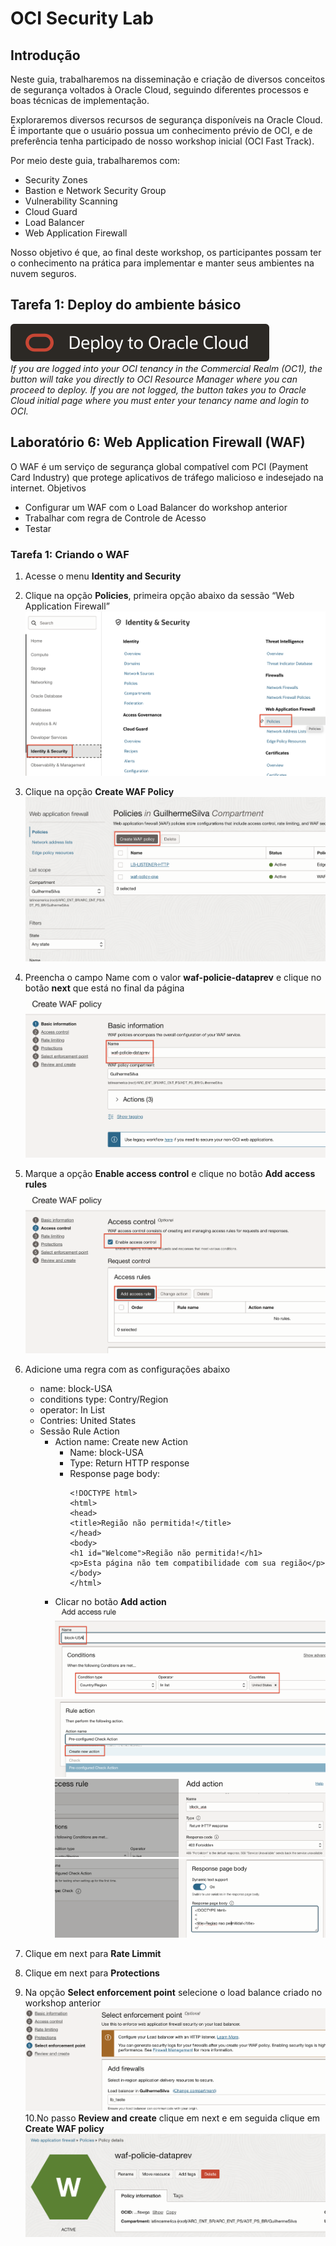 # OCI Security Lab

## <a name="overview">Introdução</a>
Neste guia, trabalharemos na disseminação e criação de diversos conceitos de segurança voltados à Oracle Cloud, seguindo diferentes processos e boas técnicas de implementação.

Exploraremos diversos recursos de segurança disponíveis na Oracle Cloud. É importante que o usuário possua um conhecimento prévio de OCI, e de preferência tenha participado de nosso workshop inicial (OCI Fast Track).

Por meio deste guia, trabalharemos com:

- Security Zones
- Bastion e Network Security Group
- Vulnerability Scanning
- Cloud Guard
- Load Balancer
- Web Application Firewall

Nosso objetivo é que, ao final deste workshop, os participantes possam ter o conhecimento na prática para implementar e manter seus ambientes na nuvem seguros.

## <a name="Tarefa 1: Deploy do ambiente básico">Tarefa 1: Deploy do ambiente básico</a>

[![Deploy_To_OCI](images/DeployToOCI.svg)](https://cloud.oracle.com/resourcemanager/stacks/create?zipUrl=https://github.com/guilhermesilvadev/oci-security/archive/refs/tags/1.0.zip)<br>
*If you are logged into your OCI tenancy in the Commercial Realm (OC1), the button will take you directly to OCI Resource Manager where you can proceed to deploy. If you are not logged, the button takes you to Oracle Cloud initial page where you must enter your tenancy name and login to OCI.*
<br>

## <a name="Laboratório 6: Web Application Firewall (WAF)  ">Laboratório 6: Web Application Firewall (WAF) </a>


O WAF é um serviço de segurança global compatível com PCI (Payment Card Industry) que protege aplicativos de tráfego malicioso e indesejado na internet.
Objetivos
- Configurar um WAF com o Load Balancer do workshop anterior
- Trabalhar com regra de Controle de Acesso
- Testar

### <a name="Tarefa 1: Criar o WAF">Tarefa 1: Criando o WAF</a>
1. Acesse o menu **Identity and Security**

2. Clique na opção **Policies**, primeira opção abaixo da sessão “Web Application Firewall”
   ![](./images/lab_waf01.png)

3. Clique na opção **Create WAF Policy**
   ![Criação police](./images/lab_waf02.png)

4. Preencha o campo Name com o valor **waf-policie-dataprev** e clique no botão **next** que está no final da página
   ![](./images/lab_waf03.png)

5. Marque a opção **Enable access control** e clique no botão **Add access rules**
   ![](./images/lab_waf04.png)

6. Adicione uma regra com as configurações abaixo
      - name: block-USA
      - conditions type: Contry/Region
      - operator: In List
      - Contries: United States
      - Sessão Rule Action
          - Action name: Create new Action
            - Name: block-USA
            - Type: Return HTTP response
            - Response page body:  
              ``` 
              <!DOCTYPE html>
              <html>
              <head>
              <title>Região não permitida!</title>
              </head>
              <body>
              <h1 id="Welcome">Região não permitida!</h1>
              <p>Esta página não tem compatibilidade com sua região</p>
              </body>
              </html>
              ```
        - Clicar no botão **Add action**
   ![](./images/lab_waf05.png)
   ![](./images/lab_waf06.png)
   ![](./images/lab_waf07.png)
   ![](./images/lab_waf08.png)
7. Clique em next para **Rate Limmit** 
8. Clique em next para **Protections** 
9. Na opção **Select enforcement point** selecione o load balance criado no workshop anterior
   ![](./images/lab_waf09.png)
10.No passo **Review and create** clique em next e em seguida clique em **Create WAF policy**
   ![](./images/lab_waf10.png)
